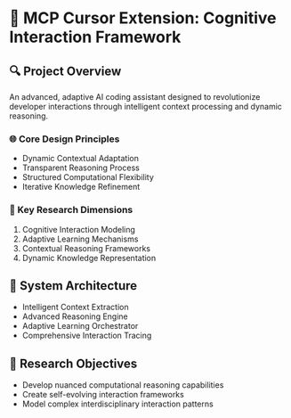 # 🧠 MCP Cursor Extension: Cognitive Interaction Framework

## 🔍 Project Overview
An advanced, adaptive AI coding assistant designed to revolutionize developer interactions through intelligent context processing and dynamic reasoning.

### 🌐 Core Design Principles
- Dynamic Contextual Adaptation
- Transparent Reasoning Process
- Structured Computational Flexibility
- Iterative Knowledge Refinement

### 🚀 Key Research Dimensions
1. Cognitive Interaction Modeling
2. Adaptive Learning Mechanisms
3. Contextual Reasoning Frameworks
4. Dynamic Knowledge Representation

## 🧩 System Architecture
- Intelligent Context Extraction
- Advanced Reasoning Engine
- Adaptive Learning Orchestrator
- Comprehensive Interaction Tracing

## 🔬 Research Objectives
- Develop nuanced computational reasoning capabilities
- Create self-evolving interaction frameworks
- Model complex interdisciplinary interaction patterns
